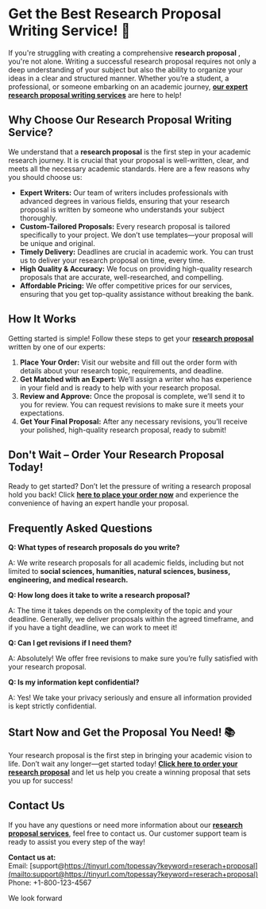# Get the Best Research Proposal Writing Service! 🚀

If you're struggling with creating a comprehensive **research proposal** , you're not alone. Writing a successful research proposal requires not only a deep understanding of your subject but also the ability to organize your ideas in a clear and structured manner. Whether you’re a student, a professional, or someone embarking on an academic journey, [**our expert research proposal writing services**](https://tinyurl.com/topessay?keyword=reserach+proposal) are here to help!

## Why Choose Our Research Proposal Writing Service?

We understand that a **research proposal** is the first step in your academic research journey. It is crucial that your proposal is well-written, clear, and meets all the necessary academic standards. Here are a few reasons why you should choose us:

- **Expert Writers:** Our team of writers includes professionals with advanced degrees in various fields, ensuring that your research proposal is written by someone who understands your subject thoroughly.
- **Custom-Tailored Proposals:** Every research proposal is tailored specifically to your project. We don’t use templates—your proposal will be unique and original.
- **Timely Delivery:** Deadlines are crucial in academic work. You can trust us to deliver your research proposal on time, every time.
- **High Quality & Accuracy:** We focus on providing high-quality research proposals that are accurate, well-researched, and compelling.
- **Affordable Pricing:** We offer competitive prices for our services, ensuring that you get top-quality assistance without breaking the bank.

## How It Works

Getting started is simple! Follow these steps to get your [**research proposal**](https://tinyurl.com/topessay?keyword=reserach+proposal) written by one of our experts:

1. **Place Your Order:** Visit our website and fill out the order form with details about your research topic, requirements, and deadline.
2. **Get Matched with an Expert:** We’ll assign a writer who has experience in your field and is ready to help with your research proposal.
3. **Review and Approve:** Once the proposal is complete, we’ll send it to you for review. You can request revisions to make sure it meets your expectations.
4. **Get Your Final Proposal:** After any necessary revisions, you’ll receive your polished, high-quality research proposal, ready to submit!

## Don't Wait – Order Your Research Proposal Today!

Ready to get started? Don’t let the pressure of writing a research proposal hold you back! Click [**here to place your order now**](https://tinyurl.com/topessay?keyword=reserach+proposal) and experience the convenience of having an expert handle your proposal.

## Frequently Asked Questions

**Q: What types of research proposals do you write?**

A: We write research proposals for all academic fields, including but not limited to **social sciences, humanities, natural sciences, business, engineering, and medical research.**

**Q: How long does it take to write a research proposal?**

A: The time it takes depends on the complexity of the topic and your deadline. Generally, we deliver proposals within the agreed timeframe, and if you have a tight deadline, we can work to meet it!

**Q: Can I get revisions if I need them?**

A: Absolutely! We offer free revisions to make sure you’re fully satisfied with your research proposal.

**Q: Is my information kept confidential?**

A: Yes! We take your privacy seriously and ensure all information provided is kept strictly confidential.

## Start Now and Get the Proposal You Need! 📚

Your research proposal is the first step in bringing your academic vision to life. Don’t wait any longer—get started today! [**Click here to order your research proposal**](https://tinyurl.com/topessay?keyword=reserach+proposal) and let us help you create a winning proposal that sets you up for success!

## Contact Us

If you have any questions or need more information about our [**research proposal services**](https://tinyurl.com/topessay?keyword=reserach+proposal), feel free to contact us. Our customer support team is ready to assist you every step of the way!

**Contact us at:**  
Email: [support@https://tinyurl.com/topessay?keyword=reserach+proposal](mailto:support@https://tinyurl.com/topessay?keyword=reserach+proposal)  
Phone: +1-800-123-4567

We look forward
